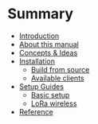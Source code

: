 # Summary

- [Introduction](./index.md)
- [About this manual](./manual.md)
- [Concepts & Ideas](./concepts.md)
- [Installation](./install/index.md)
  - [Build from source](./install/build.md)
  - [Available clients](./install/clients.md)
- [Setup Guides](./guides/index.md)
  - [Basic setup](./guides/01_basic.md)
  - [LoRa wireless](./guides/03_lora.md)
- [Reference](./reference/index.md)

<!-- - [Ratman](./ratman/index.md) -->
<!--   - [ratmand](./ratman/ratmand.md) -->
<!--   - [ratcat](./ratman/ratcat.md) -->
<!--   - [ratctl](./ratman/ratctl.md) -->
<!-- - [irdest-echo](./irdest-echo.md) -->
<!-- - [irdest-proxy](./irdest-proxy.md) -->

